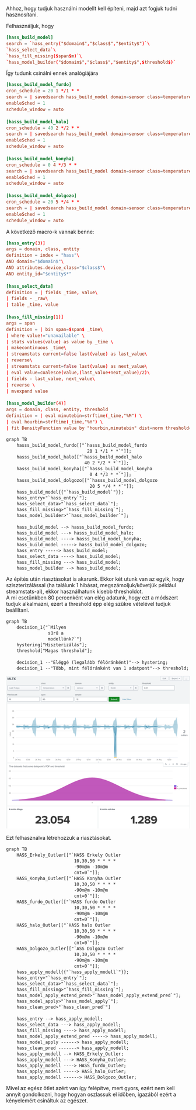 Ahhoz, hogy tudjuk használni modellt kell építeni, majd azt fogjuk tudni hasznosítani.

Felhasználjuk, hogy
```conf
[hass_build_model]
search = `hass_entry("$domain$","$class$","$entity$")`\
`hass_select_data`\
`hass_fill_missing($span$m)`\
`hass_model_builder("$domain$","$class$","$entity$",$threshold$)`
```

Így tudunk csinálni ennek analógiájára

```conf
[hasss_build_model_furdo]
cron_schedule = 20 1 */1 * *
search = | savedsearch hass_build_model domain=sensor class=temperature entity=0x00124b001f918e68 threshold=0.005 span=80
enableSched = 1
schedule_window = auto

[hasss_build_model_halo]
cron_schedule = 40 2 */2 * *
search = | savedsearch hass_build_model domain=sensor class=temperature entity=0x00124b002919761f threshold=0.005 span=80
enableSched = 1
schedule_window = auto

[hasss_build_model_konyha]
cron_schedule = 0 4 */3 * *
search = | savedsearch hass_build_model domain=sensor class=temperature entity=0x00124b00291976c4 threshold=0.005 span=80
enableSched = 1
schedule_window = auto

[hasss_build_model_dolgozo]
cron_schedule = 20 5 */4 * *
search = | savedsearch hass_build_model domain=sensor class=temperature entity=0x00124b0029197748 threshold=0.005 span=80
enableSched = 1
schedule_window = auto
```

A következő macro-k vannak benne:

```conf
[hass_entry(3)]
args = domain, class, entity
definition = index = "hass"\
AND domain="$domain$"\
AND attributes.device_class="$class$"\
AND entity_id="$entity$*"

[hass_select_data]
definition = | fields _time, value\
| fields - _raw\
| table _time, value

[hass_fill_missing(1)]
args = span
definition = | bin span=$span$ _time\
| where value!="unavailable" \
| stats values(value) as value by _time \
| makecontinuous _time\
| streamstats current=false last(value) as last_value\
| reverse\
| streamstats current=false last(value) as next_value\
| eval value=coalesce(value,(last_value+next_value)/2)\
| fields - last_value, next_value\
| reverse \
| mvexpand value

[hass_model_builder(4)]
args = domain, class, entity, threshold
definition = | eval minutebin=strftime(_time,"%M") \
| eval hourbin=strftime(_time,"%H") \
| fit DensityFunction value by "hourbin,minutebin" dist=norm threshold=$threshold$ into app:$domain$_$class$_$entity$
```

```mermaid
graph TB
    hasss_build_model_furdo[["`hasss_build_model_furdo
                               20 1 */1 * *`"]];
    hasss_build_model_halo[["`hasss_build_model_halo
                              40 2 */2 * *`"]];
    hasss_build_model_konyha[["`hasss_build_model_konyha
                                0 4 */3 * *`"]];
    hasss_build_model_dolgozo[["`hasss_build_model_dolgozo
                                20 5 */4 * *`"]];
    hass_build_model{{"`hass_build_model`"}};
    hass_entry>"`hass_entry`"];
    hass_select_data>"`hass_select_data`"];
    hass_fill_missing>"`hass_fill_missing`"];
    hass_model_builder>"`hass_model_builder`"];

    hass_build_model --> hasss_build_model_furdo;
    hass_build_model ---> hasss_build_model_halo;
    hass_build_model ----> hasss_build_model_konyha;
    hass_build_model -----> hasss_build_model_dolgozo;
    hass_entry -----> hass_build_model;
    hass_select_data ----> hass_build_model;
    hass_fill_missing ---> hass_build_model;
    hass_model_builder --> hass_build_model;
```

Az építés után riasztásokat is akarunk. Ekkor két utunk van az egyik, hogy sziszterizálással (ha találunk 1 hibásat, megszámoljuk/követjük például streamstats-al), ekkor használhatunk kisebb thresholdot.  
A mi esetünkben 80 percenként van elég adatunk, hogy ezt a módszert tudjuk alkalmazni, ezért a threshold épp elég szűkre vételével tudjuk beállítani.

```mermaid
graph TB
    decision_1{"`Milyen
                sűrű a 
                modellünk?`"}
    hystering["Hiszterizálás"];
    threshold["Magas threshold"];

    decision_1 --"Eléggé (legalább félóránként)"--> hystering;
    decision_1 --"Több, mint félóránként van 1 adatpont"--> threshold;
```

![Példa jó beállításra](208_01_correct_alert_threshold.png)  

Ezt felhasználva létrehozzuk a riasztásokat. 

```mermaid
graph TB
    HASS_Erkely_Outler[["`HASS Erkely Outler
                          10,30,50 * * * *
                          -90m@m -10m@m
                          cnt=0`"]];
    HASS_Konyha_Outler[["`HASS Konyha Outler
                          10,30,50 * * * *
                          -90m@m -10m@m
                          cnt=0`"]];
    HASS_furdo_Outler[["`HASS furdo Outler
                          10,30,50 * * * *
                          -90m@m -10m@m
                          cnt=0`"]];
    HASS_halo_Outler[["`HASS halo Outler
                          10,30,50 * * * *
                          -90m@m -10m@m
                          cnt=0`"]];
    HASS_Dolgozo_Outler[["`ASS Dolgozo Outler
                          10,30,50 * * * *
                          -90m@m -10m@m
                          cnt=0`"]];
    hass_apply_modell{{"`hass_apply_modell`"}};
    hass_entry>"`hass_entry`"];
    hass_select_data>"`hass_select_data`"];
    hass_fill_missing>"`hass_fill_missing`"];
    hass_model_apply_extend_pred>"`hass_model_apply_extend_pred`"];
    hass_model_apply>"`hass_model_apply`"];
    hass_clean_pred>"`hass_clean_pred`"]

    hass_entry --> hass_apply_modell;
    hass_select_data ---> hass_apply_modell;
    hass_fill_missing ----> hass_apply_modell;
    hass_model_apply_extend_pred -----> hass_apply_modell;
    hass_model_apply ------> hass_apply_modell;
    hass_clean_pred -------> hass_apply_modell;
    hass_apply_modell --> HASS_Erkely_Outler;
    hass_apply_modell ---> HASS_Konyha_Outler;
    hass_apply_modell ----> HASS_furdo_Outler;
    hass_apply_modell -----> HASS_halo_Outler;
    hass_apply_modell ------> HASS_Dolgozo_Outler;
```

Mivel az egész ötlet azért van így felépítve, mert gyors, ezért nem kell annyit gondolkozni, hogy hogyan oszlassuk el időben, igazából ezért a kényelemért csináltuk az egészet.